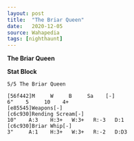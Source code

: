 ```yaml
---
layout: post
title:  "The Briar Queen"
date:   2020-12-05
source: Wahapedia
tags: [nighthaunt]
---
```


**The Briar Queen**

**Stat Block**
```
5/5 The Briar Queen
```

```
[56f442]M     W     B     Sa    [-]
6"    5     10    4+    
[e85545]Weapons[-]
[c6c930]Rending Scream[-]
10"    A:3    H:3+   W:3+   R:-3   D:1   
[c6c930]Briar Whip[-]
3"     A:1    H:3+   W:3+   R:-2   D:D3  
```


